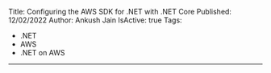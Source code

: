 Title: Configuring the AWS SDK for .NET with .NET Core
Published: 12/02/2022
Author: Ankush Jain
IsActive: true
Tags:
  - .NET
  - AWS
  - .NET on AWS
---
